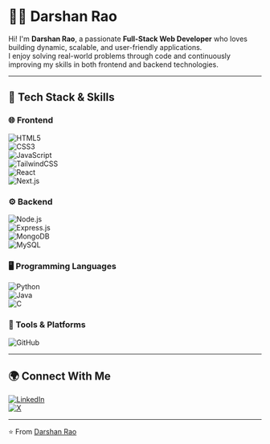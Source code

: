 # 👨‍💻 Darshan Rao

Hi! I'm **Darshan Rao**, a passionate **Full-Stack Web Developer** who loves building dynamic, scalable, and user-friendly applications.  
I enjoy solving real-world problems through code and continuously improving my skills in both frontend and backend technologies.  

---

## 🚀 Tech Stack & Skills

### 🌐 Frontend
![HTML5](https://img.shields.io/badge/HTML5-E34F26?style=for-the-badge&logo=html5&logoColor=white)  
![CSS3](https://img.shields.io/badge/CSS3-1572B6?style=for-the-badge&logo=css3&logoColor=white)  
![JavaScript](https://img.shields.io/badge/JavaScript-F7DF1E?style=for-the-badge&logo=javascript&logoColor=black)  
![TailwindCSS](https://img.shields.io/badge/Tailwind_CSS-38B2AC?style=for-the-badge&logo=tailwind-css&logoColor=white)  
![React](https://img.shields.io/badge/React-20232A?style=for-the-badge&logo=react&logoColor=61DAFB)  
![Next.js](https://img.shields.io/badge/Next.js-000000?style=for-the-badge&logo=nextdotjs&logoColor=white)


### ⚙️ Backend
![Node.js](https://img.shields.io/badge/Node.js-43853D?style=for-the-badge&logo=node.js&logoColor=white)  
![Express.js](https://img.shields.io/badge/Express.js-000000?style=for-the-badge&logo=express&logoColor=white)  
![MongoDB](https://img.shields.io/badge/MongoDB-4EA94B?style=for-the-badge&logo=mongodb&logoColor=white)  
![MySQL](https://img.shields.io/badge/MySQL-4479A1?style=for-the-badge&logo=mysql&logoColor=white)  

### 🖥️ Programming Languages
![Python](https://img.shields.io/badge/Python-14354C?style=for-the-badge&logo=python&logoColor=white)  
![Java](https://img.shields.io/badge/Java-ED8B00?style=for-the-badge&logo=openjdk&logoColor=white)  
![C](https://img.shields.io/badge/C-00599C?style=for-the-badge&logo=c&logoColor=white)  

### 🔧 Tools & Platforms
![GitHub](https://img.shields.io/badge/GitHub-181717?style=for-the-badge&logo=github&logoColor=white)  

---

## 🌍 Connect With Me
[![LinkedIn](https://img.shields.io/badge/LinkedIn-0A66C2?style=for-the-badge&logo=linkedin&logoColor=white)](https://linkedin.com/in/https://www.linkedin.com/in/darshan-r-rao/)  
[![X](https://img.shields.io/badge/Twitter(X)-000000?style=for-the-badge&logo=x&logoColor=white)]((https://x.com/DarshanRao772))  

---

⭐️ From [Darshan Rao](https://github.com/YOUR-GITHUB)
